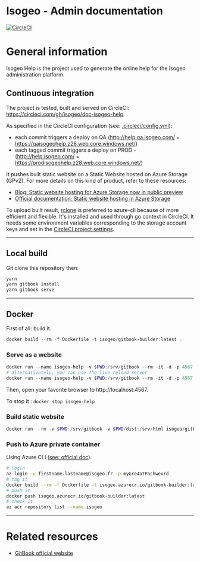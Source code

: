 Isogeo - Admin documentation
============================

[![CircleCI](https://circleci.com/gh/isogeo/doc-isogeo-help.svg?style=svg)](https://circleci.com/gh/isogeo/doc-isogeo-help)

# General information

Isogeo Help is the project used to generate the online help for the Isogeo administration platform.

## Continuous integration

The project is tested, built and served on CircleCI: https://circleci.com/gh/isogeo/doc-isogeo-help.

As specified in the CircleCI configuration (see: [.circleci/config.yml](https://github.com/isogeo/doc-isogeo-help/blob/master/.circleci/config.yml)):

- each commit triggers a deploy on QA (http://help.qa.isogeo.com/ = https://qaisogeohelp.z28.web.core.windows.net/)
- each tagged commit triggers a deploy on PROD - (http://help.isogeo.com/ = https://prodisogeohelp.z28.web.core.windows.net/)

It pushes built static website on a Static Website hosted on Azure Storage (GPv2). For more details on this kind of product, refer to these resources:

- [Blog: Static website hosting for Azure Storage now in public preview](https://azure.microsoft.com/en-us/blog/azure-storage-static-web-hosting-public-preview/)
- [Official documentation: Static website hosting in Azure Storage](https://docs.microsoft.com/fr-fr/azure/storage/blobs/storage-blob-static-website)

To upload built result, [rclone](https://rclone.org/azureblob/) is preferred to azure-cli because of more efficient and flexible. It's installed and used through go context in CircleCI. It needs some environment variables corresponding to the storage account keys and set in the [CircleCI project settings](https://circleci.com/gh/isogeo/doc-isogeo-help/edit#env-vars).

----

## Local build

Git clone this repository then:

```powershell
yarn
yarn gitbook install
yarn gitbook serve
```

----

## Docker

First of all: build it.

```powershell
docker build --rm -f Dockerfile -t isogeo/gitbook-builder:latest .
```

### Serve as a website

```powershell
docker run --name isogeo-help -v $PWD:/srv/gitbook --rm -it -d -p 4567:4567 isogeo/gitbook-builder:latest
# alternativately, you can use the live reload server
docker run --name isogeo-help -v $PWD:/srv/gitbook --rm -it -d -p 4567:4567 -p 35729:35729 isogeo/gitbook-builder:latest
```

Then, open your favorite browser to http://localhost:4567.

To stop it : ```docker stop isogeo-help```

### Build static website

```powershell
docker run --rm -v $PWD:/srv/gitbook -v $PWD/dist:/srv/html isogeo/gitbook-builder gitbook build . /srv/html
```

### Push to Azure private container

Using Azure CLI ([see: official doc](https://docs.microsoft.com/en-us/azure/container-registry/container-registry-get-started-docker-cli)).


```bash
# login
az login -u firstname.lastname@isogeo.fr -p myGre4atPachweurd
# tag it
docker build --rm -f Dockerfile -t isogeo.azurecr.io/gitbook-builder:latest .
# push it
docker push isogeo.azurecr.io/gitbook-builder:latest
# check it
az acr repository list --name isogeo
```

----

# Related resources

- [GitBook official website](https://www.gitbook.com)
